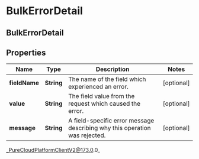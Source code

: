 # BulkErrorDetail

## BulkErrorDetail

## Properties

|Name | Type | Description | Notes|
|------------ | ------------- | ------------- | -------------|
| **fieldName** | **String** | The name of the field which experienced an error. | [optional] |
| **value** | **String** | The field value from the request which caused the error. | [optional] |
| **message** | **String** | A field-specific error message describing why this operation was rejected. | [optional] |



_PureCloudPlatformClientV2@173.0.0_
